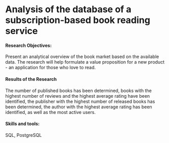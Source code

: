 # Analysis of the database of a subscription-based book reading service 

#### Research Objectives: 
Present an analytical overview of the book market based on the available data. The research will help formulate a value proposition for a new product - an application for those who love to read.

#### Results of the Research 
The number of published books has been determined, books with the highest number of reviews and the highest average rating have been identified, the publisher with the highest number of released books has been determined, the author with the highest average rating has been identified, as well as the most active users.

#### Skills and tools: 

SQL, PostgreSQL 
